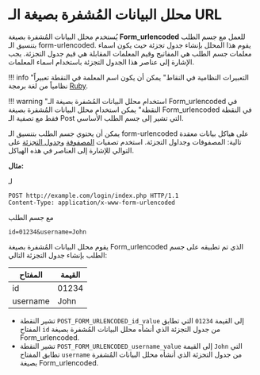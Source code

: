 [link-ruby]:                        http://ruby-doc.org/core-2.6.1/doc/regexp_rdoc.html
[link-formurlencoded-array]:        array.md#the-example-of-using-the-formurlencoded-parser-and-the-array-filter
[link-formurlencoded-hash]:         hash.md#the-example-of-using-the-form_urlencoded-parser-with-the-hash-filter

# محلل البيانات المُشفرة بصيغة الـ URL

يُستخدم محلل البيانات المُشفرة بصيغة **Form_urlencoded** للعمل مع جسم الطلب بتنسيق الـ form-urlencoded. يقوم هذا المحلل بإنشاء جدول تجزئة حيث يكون اسماء معلمات جسم الطلب هي المفاتيح وقيم المعلمات المقابلة هي قيم جدول التجزئة. يجب الإشارة إلى عناصر هذا الجدول التجزئة باستخدام اسماء المعلمات.

!!! info "التعبيرات النظامية في النقاط"
    يمكن أن يكون اسم المعلمة في النقطة تعبيراً نظامياً من لغة برمجة [Ruby][link-ruby].

!!! warning "استخدام محلل البيانات المُشفرة بصيغة الـ Form_urlencoded في النقطة"
    يمكن استخدام محلل البيانات المُشفرة بصيغة Form_urlencoded في النقطة فقط مع تصفية الـ Post التي تشير إلى جسم الطلب الأساسي.

يمكن أن يحتوي جسم الطلب بتنسيق الـ form-urlencoded على هياكل بيانات معقدة تالية: المصفوفات وجداول التجزئة. استخدم تصفيات [المصفوفة][link-formurlencoded-array] و[جدول التجزئة][link-formurlencoded-hash] على التوالي للإشارة إلى العناصر في هذه الهياكل.

**مثال:**

لـ

```
POST http://example.com/login/index.php HTTP/1.1
Content-Type: application/x-www-form-urlencoded
```

مع جسم الطلب

```
id=01234&username=John
```

يقوم محلل البيانات المُشفرة بصيغة Form_urlencoded الذي تم تطبيقه على جسم الطلب بإنشاء جدول التجزئة التالي:

| المفتاح      | القيمة    |
|----------|----------|
| id       | 01234    |
| username | John    |

* تشير النقطة `POST_FORM_URLENCODED_id_value` إلى القيمة `01234` التي تطابق المفتاح `id` من جدول التجزئة الذي أنشأه محلل البيانات المُشفرة بصيغة Form_urlencoded.
* تشير النقطة `POST_FORM_URLENCODED_username_value` إلى القيمة `John` التي تطابق المفتاح `username` من جدول التجزئة الذي أنشأه محلل البيانات المُشفرة بصيغة Form_urlencoded.